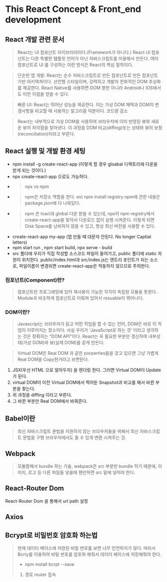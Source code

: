 This React Concept & Front_end development
=============

## React 개발 관련 문서

> React는 UI 컴포넌트 라이브러리이다.(Framework가 아니다.) React UI 컴포넌트는 다른 특별한 템플릿 언어가 아닌 자바스크립트를 이용해서 만든다. 여러 컴포넌트로 UI 를 구성하는 이런 방식은 React의 핵심 철학이다. 

> 단순한 앱 개발: React는 순수 자바스크립트로 만든 컴포넌트로 만든 컴포넌트 기반 아키텍쳐이다. 선언형 스타일이며, 강력하고 개발자 친화적인 DOM 추상화를 제공한다. React Native를 사용하면 DOM 뿐만 아니라 Android나 IOS에서도 이런 이점을 얻을 수 있다. 

> 빠른 UI: React는 뛰어난 성능을 제공한다. 이는 가상 DOM 채택과 DOM의 변경사항을 비교할 때 사용하는 알고리즘 덕분이다. 
> 코드량 감소

>React는 내부적으로 가상 DOM을 사용하여 브라우저에 이미 반영된 뷰와 새로운 뷰의 차이점을 찾아낸다. 이 과정을 DOM 비교(diffing)또는 상태와 뷰의 보정(reconciliation)이라고 부른다.

## React 실행 및 개발 환경 세팅 

- npm install -g create-react-app (이렇게 할 경우 gloabal 디렉토리에 다운을 받게 되는 것이다.)
- npx create-react-app 으로도 가능하다.
-   > npx vs npm
-   > npm은 저장소 역할을 한다. ex) npm install registry npm에 관한 내용은 package.json에 다 나와있다. 
-   > npm 은 loacl과 global 다운 받을 수 있는데, npx이 npm registry에서 create-react-app을 찾아서 다운로드 없이 실행 시켜준다. 이렇게 되면 Disk Space를 낭비하지 않을 수 있고, 항상 최신 버전을 사용할 수 있다. 
- create-react-app my-app (앱 만들 때 대문자 안된다. No longer Captial letters)
- npm start run , npm start build, npx serve - build
- src 폴더에 우리가 직접 작성할 소스코드 파일이 들어가고, public 폴더에 static 자원이 위치한다. public/index.html과 src/index.js는 엔트리 포인트가 되는 소스로, 파일이름이 변경되면 create-react-app은 작동하지 않으므로 주의한다.

### 컴포넌트(Component)란?
> 컴포넌트란 프로그래밍에 있어 재사용이 가능한 각각의 독립된 모듈을 뜻한다. Module과 비슷하게 컴포넌트로 이뤄져 있어서 resuable이 뛰어나다. 

### DOM이란?
> Javascript는 브라우저가 읽고 어떤 작업을 할 수 있는 언어, DOM은 바로 이 작업이 이루어지는 장소이다. 사실 우리가 ‘JavaScript로 하는 것’ 이라고 생각하는 것은 정확히는 “DOM API”이다. 
React는 꼭 필요한 부분만 갱신하여 내부상태(가상 DOM)와 뷰(실제 DOM)를 같게 만든다.  

> Virtual DOM은 Real DOM 과 같은 porperties들을 갖고 있으면 그냥 가볍게 Real DOM을 Copy한거라고 보면된다. 
1. JSX(우선 HTML 으로 알아두자) 을 렌더링 한다. 그러면 Virtual DOM이 Update가 된다.
2. virtual DOM이 이전 Virtual DOM에서 찍어둔 Snapshot과 비교를 해서 바뀐 부분을 찾는다.
3. 위 과정을 diffing 이라고 부른다. 
4. 그 바뀐 부분만 Real DOM에서 바꿔준다. 

## Babel이란 
> 최신 자바스크립트 문법을 지원하지 않는 브라우저들을 위해서 최신 자바스크립트 문법을 구형 브라우저에서도 돌 수 있게 변환 시켜주는 것.

## Webpack 
> 모듈합해서 bundle 하는 기술, 
> webpack은 src 부분만 bundle 하기 때문에, 이미지, 로고 등 다른 파일들 넣을때 웬만하면 src 밑에 넣어야 한다.

## React-Router Dom
React-Router Dom 을 통해서 url path 설정 

## Axios

## Bcrypt로 비밀번호 암호화 하는법 
> 현재 데이터 베이스에 저장된 비밀 번호를 보면 너무 안전하지가 않다. 
> 따라서 Bcrty를 이용하여 비밀 번호를 암호화 해줘서 데이터 베이스에 저장해줘야 한다. 
> - npm install bcrpt --save
> 1. 경로 router 접속

